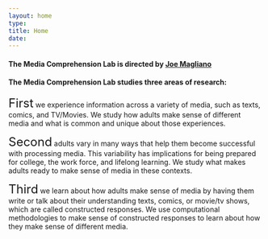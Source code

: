 ```yaml
---
layout: home
type:
title: Home
date: 
---
```

<style>
.link {
    color: #4f8aff !important;
    text-decoration: none !important;
    border-bottom: none !important;
}
.link:hover {
    font-weight: bold !important;
}
#head {
  transition: transform .5s ease-in-out;
}
#head:hover {
  transform: rotate(180deg);
}
#head-box {
    max-width: 15rem;
    max-height: 15rem;
    display: flex;
    align-items: flex-end
}
</style>

<!-- <div style="border-radius: 5px; background-color:black; overflow: hidden; height:auto;">
  <img style='margin:0; max-width: 100%;' src="https://netcommunity.gsu.edu/view.image?Id=3002" alt="Lab"></img>
</div> -->

<!-- # Media Comprehension Laboratory -->

#### The Media Comprehension Lab is directed by [Joe Magliano](https://education.gsu.edu/profile/joe-magliano/)
 
#### The Media Comprehension Lab studies three areas of research:

<span class="badge bg-info text-light" style="font-size:1.5rem">First</span> we experience information across a variety of media, such as texts, comics, and TV/Movies. We study how adults make sense of different media and what is common and unique about those experiences. 

<span class="badge bg-info text-light" style="font-size:1.5rem">Second</span> adults vary in many ways that help them become successful with processing media.  This variability has implications for being prepared for college, the work force, and lifelong learning.  We study what makes adults ready to make sense of media in these contexts.

<span class="badge bg-info text-light" style="font-size:1.5rem">Third</span> we learn about how adults make sense of media by having them write or talk about their understanding texts, comics, or movie/tv shows, which are called constructed responses. We use computational methodologies to make sense of constructed responses to learn about how they make sense of different media.


